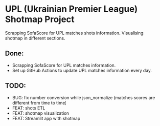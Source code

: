 # UPL (Ukrainian Premier League) Shotmap Project
Scrapping SofaScore for UPL matches shots information. Visualising shotmap in different sections.

## Done:
- Scrapping SofaScore for UPL matches information.
- Set up GitHub Actions to update UPL matches information every day.

## TODO:
- BUG: fix number conversion while json_normalize (matches scores are different from time to time)
- FEAT: shots ETL
- FEAT: shotmap visualization
- FEAT: Streamlit app with shotmap
